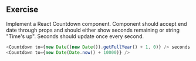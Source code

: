 ## Exercise

Implement a React Countdown component. Component should accept end date through props and should either show seconds remaining or string "Time's up". Seconds should update once every second.

```javascript
<Countdown to={new Date((new Date()).getFullYear() + 1, 0)} /> seconds 'till New Year!
<Countdown to={new Date(Date.now() + 10000)} />
```
